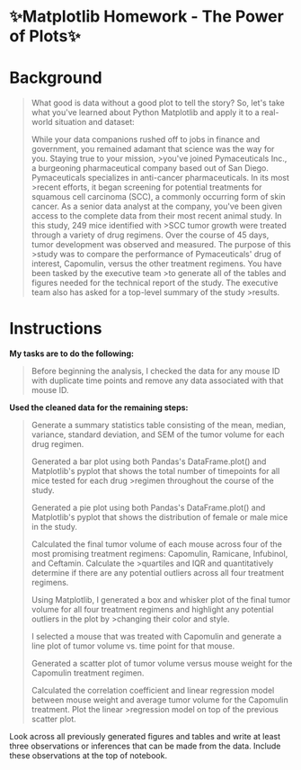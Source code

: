 # :sparkles:Matplotlib Homework - The Power of Plots:sparkles:

# Background
>What good is data without a good plot to tell the story?
>So, let's take what you've learned about Python Matplotlib and apply it to a real-world situation and dataset:
>
>While your data companions rushed off to jobs in finance and government, you remained adamant that science was the way for you. Staying true to your mission, >you've joined Pymaceuticals Inc., a burgeoning pharmaceutical company based out of San Diego. Pymaceuticals specializes in anti-cancer pharmaceuticals. In its most >recent efforts, it began screening for potential treatments for squamous cell carcinoma (SCC), a commonly occurring form of skin cancer.
>As a senior data analyst at the company, you've been given access to the complete data from their most recent animal study. In this study, 249 mice identified with >SCC tumor growth were treated through a variety of drug regimens. Over the course of 45 days, tumor development was observed and measured. The purpose of this >study was to compare the performance of Pymaceuticals' drug of interest, Capomulin, versus the other treatment regimens. You have been tasked by the executive team >to generate all of the tables and figures needed for the technical report of the study. The executive team also has asked for a top-level summary of the study >results.

# Instructions
<B>My tasks are to do the following:</B>
>Before beginning the analysis, I checked the data for any mouse ID with duplicate time points and remove any data associated with that mouse ID.


<B>Used the cleaned data for the remaining steps:</B>
>Generate a summary statistics table consisting of the mean, median, variance, standard deviation, and SEM of the tumor volume for each drug regimen.
>
>Generated a bar plot using both Pandas's DataFrame.plot() and Matplotlib's pyplot that shows the total number of timepoints for all mice tested for each drug >regimen throughout the course of the study.
>
>Generated a pie plot using both Pandas's DataFrame.plot() and Matplotlib's pyplot that shows the distribution of female or male mice in the study.
>
>Calculated the final tumor volume of each mouse across four of the most promising treatment regimens: Capomulin, Ramicane, Infubinol, and Ceftamin. Calculate the >quartiles and IQR and quantitatively determine if there are any potential outliers across all four treatment regimens.
>
>Using Matplotlib, I generated a box and whisker plot of the final tumor volume for all four treatment regimens and highlight any potential outliers in the plot by >changing their color and style.
>
>I selected a mouse that was treated with Capomulin and generate a line plot of tumor volume vs. time point for that mouse.
>
>Generated a scatter plot of tumor volume versus mouse weight for the Capomulin treatment regimen.
>
>Calculated the correlation coefficient and linear regression model between mouse weight and average tumor volume for the Capomulin treatment. Plot the linear >regression model on top of the previous scatter plot.


Look across all previously generated figures and tables and write at least three observations or inferences that can be made from the data. Include these observations at the top of notebook.
